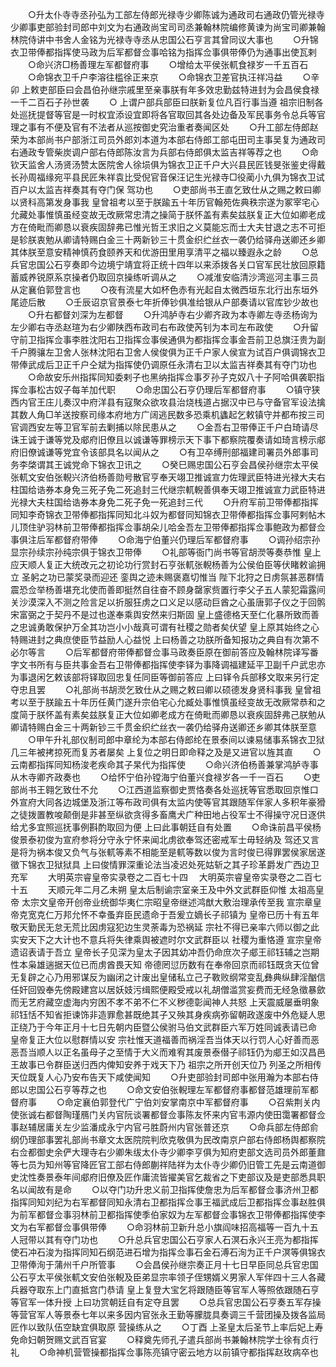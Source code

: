 <!-- { "loadSidebar": true } -->
　　○升太仆寺寺丞孙弘为工部左侍郎光禄寺少卿陈诚为通政司右通政仍管光禄寺少卿事吏部验封司郎中刘文为右通政尚宝司司丞兼翰林院编修黄谏为尚宝司卿兼翰林院侍讲中书舍人金铭为光禄寺寺丞从忠国公石亨言其曾同议大事也
　　○升锦衣卫带俸都指挥使马政为后军都督佥事哈铭为指挥佥事俱带俸仍为通事出使瓦剌
　　○命兴济□杨善理左军都督府事
　　○增给太平侯张軏食禄岁一千五百石
　　○命锦衣卫千户李溶往槛徐正来京
　　○命锦衣卫差官执汪祥冯益
　　○辛卯  上敕吏部臣曰会昌伯孙继宗戚里至亲事朕有年多效忠勤兹特进封为会昌侯食禄一千二百石子孙世袭
　　○  上谓户部兵部臣曰朕新复位凡百行事当遵  祖宗旧制各处巡抚提督等官是一时权宜添设宜即将各官取回其各处边备及军民事务令总兵等官理之事有不便及官有不法者从巡按御史究治重者奏闻区处
　　○升工部左侍郎赵荣为本部尚书户部浙江司员外郎刘本道为本部右侍郎工部屯田司主事吴复为通政司右通政专管柴炭调户部右侍郎陈汝言为兵部右侍郎俱太监吉祥等荐之也
　　○命钦天监舍人汤贤汤赞太医院舍人徐埙俱为锦衣卫正千户大兴县民匠钱旻张鉴史得戴长孙周福缘宛平县民匠朱祥袁比受倪官音保汪记生光禄寺□役蔺小九俱为锦衣卫试百户以太监吉祥奏其有夺门保  驾功也
　　○吏部尚书王直乞致仕从之赐之敕曰卿以贤科高第发身事我  皇曾祖考以至于朕踰五十年历官翰苑佐典秩宗遂为冢宰宅心允藏处事惟慎虽经变故无改厥常忠清之操简于朕怀盖有素矣兹朕复正大位如卿老成方在倚毗而卿恳以衰疾固辞弗已惟光哲王求旧之义莫能忘而士大夫甘退之志不可拒是轸朕衷勉从卿请特赐白金三十两新钞三十贯金织纻丝衣一袭仍给驿舟送卿还乡卿其体朕至意安精神慎药食颐养天和优游田里用享清平之福以臻遐永之龄
　　○总兵官忠国公石亨奏即今边境宁靖宜将正统十四年以来添拨各关口官军民壮放回原籍蓄威养锐原系京操者仍取回京操练听调从之
　　○减淮安临清沙湾巡河主事三员从定襄伯郭登言也
　　○夜有流星大如杯色赤有光起自太微西垣东北行出东垣外尾迹后散
　　○壬辰诏京官景泰七年折俸钞俱准给银从户部奏请以官库钞少故也
　　○升右都督刘深为左都督
　　○升鸿胪寺右少卿齐政为本寺卿左寺丞杨询为左少卿右寺丞赵瑄为右少卿陕西布政司右布政使芮钊为本司左布政使
　　○升留守前卫指挥佥事李胜沈阳右卫指挥佥事侯通俱为都指挥佥事金吾前卫总旗汪贵为副千户腾骧左卫舍人张林沈阳右卫舍人侯俊俱为正千户家人侯宣为试百户俱调锦衣卫带俸武成后卫正千户仝斌为指挥使仍调原任永清右卫以太监吉祥奏其有夺门功也
　　○命故安乐州指挥同知委剌子也黑纳指挥佥事歹孙子克奴八十子阿哈俱袭职指挥佥事松古奴子每羊加代职
　　○命忠国公石亨仍理后军都督府事
　　○镇守狭西内官王庄儿奏汉中府洋县有寇聚众欲攻县治烧栈道占据汉中已与守备官军设法擒其数人角□羊送按察司缘本府地方广阔逃民数多恐乘机蠭起乞敕镇守并都布按三司官调西安左等卫官军前去剿捕以除民患从之
　　○金吾右卫带俸正千户白琦请尽诛王诚于谦等党及郕府旧僚且以诚谦等罪榜示天下事下都察院覆奏请如琦言榜示郕府旧僚诚谦等党宜令该部具名以闻从之
　　○有卫卒缚刑部福建司署员外郎事司务李棨谓其王诚党命下锦衣卫讯之
　　○癸巳赐忠国公石亨会昌侯孙继宗太平侯张軏文安伯张輗兴济伯杨善勋号散官亨奉天翊卫推诚宣力佐理武臣特进光禄大夫右柱国给诰券本身免三死子免二死追封三代继宗軏輗善俱奉天翊卫推诚宣力武臣特进光禄大夫柱国给诰券本身免二死子免一死追封三代
　　○升府军前卫带俸都指挥同知李奇锦衣卫带俸都指挥同知北斗奴为都督同知锦衣卫带俸都指挥佥事阿剌帖木儿顶住驴羽林前卫带俸都指挥佥事胡朵儿哈金吾左卫带俸都指挥佥事鲍政为都督佥事俱注后军都督府带俸
　　○命海宁伯董兴仍理后军都督府事
　　○调孙绍宗孙显宗孙续宗孙纯宗俱于锦衣卫带俸
　　○礼部等衙门尚书等官胡濙等奏恭惟  皇上应天顺人复正大统改元之初论功行赏封石亨张軏张輗杨善为公侯伯臣等伏睹敕谕拥立  圣躬之功已蒙奖录而迎还  銮舆之迹未赐褒嘉切惟当  陛下北狩之日虏氛甚恶群情震恐佥举杨善堪充北使而善即挺然自往奋不顾身罄家赀置行李父子五人蒙犯霜露间关沙漠深入不测之险言足以折服狂虏之口义足以感动巨酋之心虽唐郭子仪之于回鹘宋富弼之于契丹不是过也遂奉乘舆安然来归斯固  皇上盛德格天至仁化暴所致而善之忠诚勇敢保护万全其功岂小小哉真可谓有社稷之勋者矣伏望  皇上原其始终之心特赐进封之典庶使臣节益励人心益悦  上曰杨善之功朕所备知报功之典自有次第不必尔等言
　　○后军都督府带俸都督佥事马政奏臣原在御前答应及翰林院译写番字文书所有与臣共事金吾右卫带俸都指挥使李铎为事降调福建延平卫副千户武忠亦为事退闲乞敕该部将铎取回忠复任同臣等御前答应  上曰铎令兵部移文取来另行定夺忠且罢
　　○礼部尚书胡濙乞致仕从之赐之敕曰卿以硕德发身贤科事我  皇曾祖考以至于朕踰五十年历任黄门遂升宗伯宅心允臧处事惟慎虽经变故无改厥常恭和之度简于朕怀盖有素矣兹朕复正大位如卿老成方在倚毗而卿恳以衰疾固辞弗己朕勉从卿请特赐白金三十两新钞三千贯金织纻丝衣一袭仍给驿舟送卿还乡卿其体朕至意
　　○甲午升礼部仪制司郎中章纶为本部右侍郎纶在景泰间以谏易储事系锦衣卫狱几三年被拷掠死而复苏者屡矣  上复位之明日即命释之及是又进官以旌其直
　　○云南都指挥同知杨浚老疾命其子杲代为指挥使
　　○命兴济伯杨善兼掌鸿胪寺事从木寺卿齐政奏也
　　○给怀宁伯孙镗海宁伯董兴食禄岁各一千一百石
　　○吏部尚书王翱乞致仕不允
　　○江西道监察御史贾恪奏各处巡抚等官悉取回京惟口外宣府大同各边城堡及浙江等布政司俱有太监内使等官其跟随军伴家人多积年豪猾之徒拨置教唆颠倒是非甚至纵欲贪得多畜鹰犬广种田地占役军士不得操守况日逐供给尤多宜照巡抚事例斟酌取回为便  上曰此事朝廷自有处置
　　○命诛前昌平侯杨俊景泰初俊为宣府参将分守永宁怀来闻北虏欲奉驾还密戒军士毋轻纳及  驾还又言是将为祸本俊又负气与张軏等素不相能至是軏等数以俊为言时俊已得罪罢侯家居遂徵下锦衣卫狱狱具  上曰俊情罪深重论法当凌迟处死姑斩之其子珍革爵发广西边卫充军
　　大明英宗睿皇帝实录卷之二百七十四
　大明英宗睿皇帝实录卷之二百七十五
　　天顺元年二月乙未朔  皇太后制谕宗室亲王及中外文武群臣仰惟  太祖高皇帝  太宗文皇帝开创帝业统御华夷仁宗昭皇帝继述鸿猷大敷治理承传至我  宣宗章皇帝克宽克仁万邦允怀不幸蚤弃臣民遗命于吾爰立嫡长子祁镇为  皇帝已历十有五年敬天勤民无怠无荒比因虏寇犯边生灵荼毒为恐祸延  宗社不得已亲率六师以御之此实安天下之大计也不意兵将失律乘舆被遮时尔文武群臣以  社稷为重恪遵  宣宗皇帝遗诏表请于吾立  皇帝长子见深为皇太子因其幼冲吾仍命庶次子郕王祁钰辅之岂期性本枭雄遄据天位已而虏酋畏天知  帝德罔愆历数有在奉帝回京而祁钰既贪天位曾无复辟之心乃用邪谋反为幽闭之计废出皇储私立己子斁败纲常变乱彝典纵肆淫酗信任奸回毁奉先傍殿建宫以居妖妓污缉熙便殿受戒以礼胡僧滥赏妄费而无经急徵暴歛而无艺府藏空虚海内穷困不孝不弟不仁不义秽德彰闻神人共怒  上天震威屡垂明象祁钰恬不知省拒谏饰非造罪愈甚既绝其子又殃其身疾病弥留朝政遂废中外危疑人思正绕乃于今年正月十七日先朝内臣暨公侯驸马伯文武群臣六军万姓同诚表请已命  皇帝复正大位以慰群情以安  宗社惟天道福善而祸淫吾当体天以行罚人心好善而恶恶吾当顺人以正名虽母子之至情于大义而难宥其废景泰僣子祁钰仍为郕王如汉昌邑王故事已令群臣送归西内俾知安养于戏天下乃  祖宗之所开创天位乃  列圣之所相传天位既复人心乃安布告天下咸使闻知
　　○升吏部验封司郎中张用瀚为本部右侍郎以忠国公石亨等荐之也
　　○命文安伯张輗理左军都督府事都督范雄理前军都督府事
　　○命定襄伯郭登代广宁伯刘安掌南京中军都督府事
　　○召紫荆关内使张诚右都督陶瑾鴈门关内官阮谈署都督佥事陈友怀来内官韦源内使田霭署都督佥事赵辅居庸关左少监潘成永宁内官弓胜蔚州内官张普还京
　　○命兵部左侍郎俞纲仍理部事罢礼部尚书章文太医院院判欣克敬俱为民改南京户部右侍郎杨舆都察院右佥都御史余俨大理寺右少卿朱绂太仆寺少卿李亨俱为知府吏部文选司员外郎董鼐等七员为知州等官降匠官工部右侍郎蒯祥陆祥为太仆寺少卿仍旧管工先是云南道御史沈性奏景泰年间郕府旧僚及匠作庸流皆擢美官乞裁省之下吏部议及是吏部悉具职名以闻故有是命
　　○以夺门功升忠义前卫指挥使詹忠为后军都督佥事济州卫都指挥同知刘纪为右军都督同知永清右卫都指挥佥事王福武成后卫都指挥佥事赵胜俱为前军都督佥事羽林前卫都指挥使季伯家奴为左军都督佥事锦衣卫带俸都指挥使李文为右军都督佥事俱带俸
　　○命羽林前卫新升总小旗阎味招高福等一百九十五人冠带以其有夺门功也
　　○升总兵官忠国公石亨家人石溟石永兴王亮为都指挥使石冲石浚为指挥同知石纲范进石增为指挥佥事石金石溥石洵为正千户溟等俱锦衣卫带俸洵于蒲州千户所管事
　　○会昌侯孙继宗奏正月十七日早臣同总兵官忠国公石亨太平侯张軏文安伯张輗及臣弟显宗率领子侄甥婿义男家人军伴四十三人各藏兵器夺取东上门直抵宫门恭请  皇上复登大宝乞将跟随臣等官军人等照依跟随石亨等官军一体升授  上曰功赏朝廷自有定夺且罢
　　○总兵官忠国公石亨奏五军存操等营官军人等景泰七年以来多因内官张永王勤等朦胧具奏调三千营团操及拨各监局匠作以致队伍空缺宜俱取原  营操练从之
　　○丁酉  上圣皇太后圣节上率后妃上寿免命妇朝贺赐文武百官宴
　　○释奠先师孔子遣兵部尚书兼翰林院学士徐有贞行礼
　　○命神机营管操都指挥佥事陈亮镇守密云地方以前镇守都指挥赵玫病卒也
